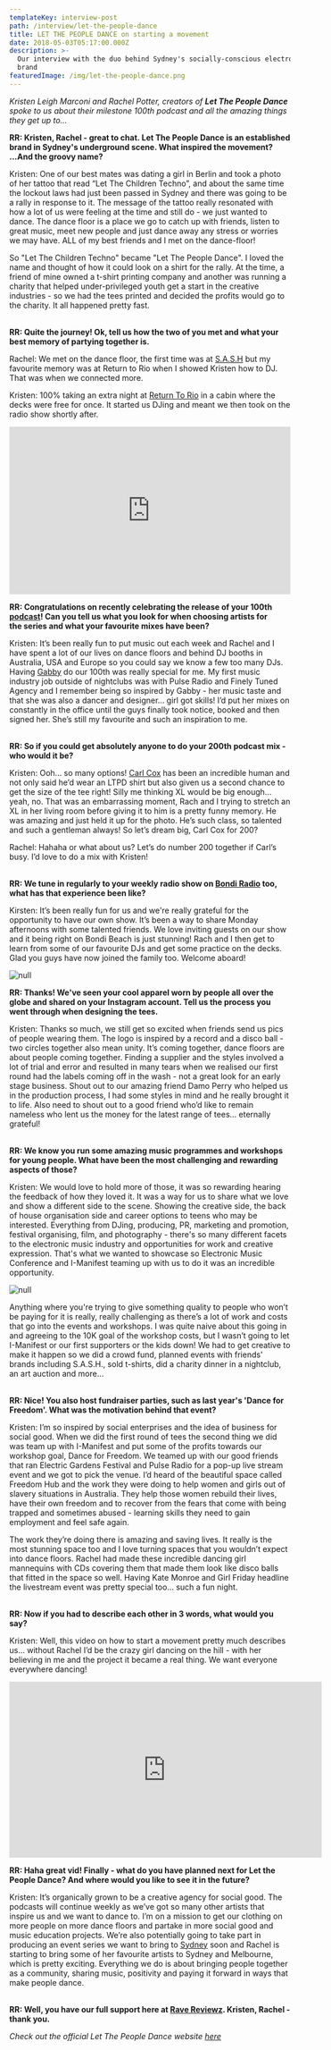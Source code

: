 ```yaml
---
templateKey: interview-post
path: /interview/let-the-people-dance
title: LET THE PEOPLE DANCE on starting a movement
date: 2018-05-03T05:17:00.000Z
description: >-
  Our interview with the duo behind Sydney's socially-conscious electronic music
  brand 
featuredImage: /img/let-the-people-dance.png
---
```

_Kristen Leigh Marconi and Rachel Potter, creators of **Let The People Dance** spoke to us about their milestone 100th podcast and all the amazing things they get up to..._

**RR: Kristen, Rachel - great to chat. Let The People Dance is an established brand in Sydney's underground scene. What inspired the movement? ...And the groovy name?**

Kristen: One of our best mates was dating a girl in Berlin and took a photo of her tattoo that read “Let The Children Techno”, and about the same time the lockout laws had just been passed in Sydney and there was going to be a rally in response to it. The message of the tattoo really resonated with how a lot of us were feeling at the time and still do - we just wanted to dance. The dance floor is a place we go to catch up with friends, listen to great music, meet new people and just dance away any stress or worries we may have. ALL of my best friends and I met on the dance-floor!

So "Let The Children Techno" became "Let The People Dance". I loved the name and thought of how it could look on a shirt for the rally. At the time, a friend of mine owned a t-shirt printing company and another was running a charity that helped under-privileged youth get a start in the creative industries - so we had the tees printed and decided the profits would go to the charity. It all happened pretty fast.
<br><br>

**RR: Quite the journey! Ok, tell us how the two of you met and what your best memory of partying together is.**

Rachel: We met on the dance floor, the first time was at [S.A.S.H](https://www.ravereviewz.net/Promoter/S-A-S-H/152) but my favourite memory was at Return to Rio when I showed Kristen how to DJ. That was when we connected more.

Kristen: 100% taking an extra night at [Return To Rio](https://www.ravereviewz.net/Promoter/Return-to-Rio/148) in a cabin where the decks were free for once. It started us DJing and meant we then took on the radio show shortly after.

<iframe width="100%" height="300" scrolling="no" frameborder="no" allow="autoplay" src="https://w.soundcloud.com/player/?url=https%3A//api.soundcloud.com/tracks/427592025&color=%230a0a0a&auto_play=false&hide_related=false&show_comments=true&show_user=true&show_reposts=false&show_teaser=true&visual=true"></iframe>

**RR: Congratulations on recently celebrating the release of your 100th [podcast](https://soundcloud.com/let-the-people-dance)! Can you tell us what you look for when choosing artists for the series and what your favourite mixes have been?**

Kristen: It’s been really fun to put music out each week and Rachel and I have spent a lot of our lives on dance floors and behind DJ booths in Australia, USA and Europe so you could say we know a few too many DJs. Having [Gabby](https://www.facebook.com/iamgabbymusic/) do our 100th was really special for me. My first music industry job outside of nightclubs was with Pulse Radio and Finely Tuned Agency and I remember being so inspired by Gabby - her music taste and that she was also a dancer and designer... girl got skills! I’d put her mixes on constantly in the office until the guys finally took notice, booked and then signed her. She’s still my favourite and such an inspiration to me.
<br> 

**RR: So if you could get absolutely anyone to do your 200th podcast mix - who would it be?**

Kristen: Ooh… so many options! [Carl Cox](https://magazine.ravereviewz.net/interview/carl-cox-pure) has been an incredible human and not only said he’d wear an LTPD shirt but also given us a second chance to get the size of the tee right! Silly me thinking XL would be big enough… yeah, no. That was an embarrassing moment, Rach and I trying to stretch an XL in her living room before giving it to him is a pretty funny memory. He was amazing and just held it up for the photo. He’s such class, so talented and such a gentleman always! So let’s dream big, Carl Cox for 200?

Rachel: Hahaha or what about us? Let’s do number 200 together if Carl’s busy. I’d love to do a mix with Kristen! 
<br> 

**RR: We tune in regularly to your weekly radio show on [Bondi Radio](https://www.facebook.com/BondiRadio/) too, what has that experience been like?**

Kirsten: It’s been really fun for us and we're really grateful for the opportunity to have our own show. It’s been a way to share Monday afternoons with some talented friends. We love inviting guests on our show and it being right on Bondi Beach is just stunning! Rach and I then get to learn from some of our favourite DJs and get some practice on the decks. Glad you guys have now joined the family too. Welcome aboard!

![null](/img/ltpd-bondi-radio.png)

**RR: Thanks! We've seen your cool apparel worn by people all over the globe and shared on your Instagram account. Tell us the process you went through when designing the tees.**

Kristen: Thanks so much, we still get so excited when friends send us pics of people wearing them. The logo is inspired by a record and a disco ball - two circles together also mean unity. It’s coming together, dance floors are about people coming together. Finding a supplier and the styles involved a lot of trial and error and resulted in many tears when we realised our first round had the labels coming off in the wash - not a great look for an early stage business. Shout out to our amazing friend Damo Perry who helped us in the production process, I had some styles in mind and he really brought it to life. Also need to shout out to a good friend who’d like to remain nameless who lent us the money for the latest range of tees... eternally grateful!
<br><br>

**RR: We know you run some amazing music programmes and workshops for young people. What have been the most challenging and rewarding aspects of those?**

Kristen: We would love to hold more of those, it was so rewarding hearing the feedback of how they loved it. It was a way for us to share what we love and show a different side to the scene. Showing the creative side, the back of house organisation side and career options to teens who may be interested. Everything from DJing, producing, PR, marketing and promotion, festival organising, film, and photography - there's so many different facets to the electronic music industry and opportunities for work and creative expression. That's what we wanted to showcase so Electronic Music Conference and I-Manifest teaming up with us to do it was an incredible opportunity.

![null](/img/ltpd-business-school.png)

Anything where you're trying to give something quality to people who won’t be paying for it is really, really challenging as there’s a lot of work and costs that go into the events and workshops. I was quite naive about this going in and agreeing to the 10K goal of the workshop costs, but I wasn’t going to let I-Manifest or our first supporters or the kids down! We had to get creative to make it happen so we did a crowd fund, planned events with friends' brands including S.A.S.H., sold t-shirts, did a charity dinner in a nightclub, an art auction and more…
<br><br>

**RR: Nice! You also host fundraiser parties, such as last year's 'Dance for Freedom'. What was the motivation behind that event?**

Kristen: I’m so inspired by social enterprises and the idea of business for social good. When we did the first round of tees the second thing we did was team up with I-Manifest and put some of the profits towards our workshop goal, Dance for Freedom. We teamed up with our good friends that ran Electric Gardens Festival and Pulse Radio for a pop-up live stream event and we got to pick the venue. I’d heard of the beautiful space called Freedom Hub and the work they were doing to help women and girls out of slavery situations in Australia. They help those women rebuild their lives, have their own freedom and to recover from the fears that come with being trapped and sometimes abused - learning skills they need to gain employment and feel safe again. 

The work they’re doing there is amazing and saving lives. It really is the most stunning space too and I love turning spaces that you wouldn’t expect into dance floors. Rachel had made these incredible dancing girl mannequins with CDs covering them that made them look like disco balls that fitted in the space so well. Having Kate Monroe and Girl Friday headline the livestream event was pretty special too... such a fun night.
<br> 

**RR: Now if you had to describe each other in 3 words, what would you say?**

Kristen: Well, this video on how to start a movement pretty much describes us... without Rachel I’d be the crazy girl dancing on the hill - with her believing in me and the project it became a real thing. We want everyone everywhere dancing!

<iframe width="560" height="315" src="https://www.youtube.com/embed/RXMnDG3QzxE" frameborder="0" allow="autoplay; encrypted-media" allowfullscreen></iframe>

**RR: Haha great vid! Finally - what do you have planned next for Let the People Dance? And where would you like to see it in the future?**

Kristen: It’s organically grown to be a creative agency for social good. The podcasts will continue weekly as we’ve got so many other artists that inspire us and we want to dance to. I’m on a mission to get our clothing on more people on more dance floors and partake in more social good and music education projects. We’re also potentially going to take part in producing an event series we want to bring to [Sydney](https://www.ravereviewz.net/Events-Location/Sydney) soon and Rachel is starting to bring some of her favourite artists to Sydney and Melbourne, which is pretty exciting. Everything we do is about bringing people together as a community, sharing music, positivity and paying it forward in ways that make people dance.
<br><br>

**RR: Well, you have our full support here at [Rave Reviewz](https://magazine.ravereviewz.net/). Kristen, Rachel - thank you.**

_Check out the official Let The People Dance website [here](www.letthepeopledance.com)_
